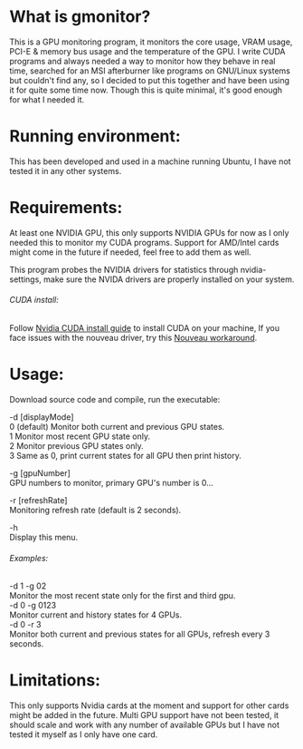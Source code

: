 # What is gmonitor?
This is a GPU monitoring program, it monitors the core usage, VRAM usage, PCI-E & memory bus usage and the temperature of the GPU.
I write CUDA programs and always needed a way to monitor how they behave in real time, searched for an MSI afterburner like programs on GNU/Linux systems but couldn't find any, so I decided to put this together and have been using it for quite some time now. Though this is quite minimal, it's 
good enough for what I needed it.


# Running environment: 
This has been developed and used in a machine running Ubuntu, I have not tested it in any other systems.

# Requirements:
At least one NVIDIA GPU, this only supports NVIDIA GPUs for now as I only needed this to monitor my CUDA programs. Support for AMD/Intel cards might come in the future if needed, feel free to add them as well.

This program probes the NVIDIA drivers for statistics through nvidia-settings, make sure the NVIDA drivers are properly installed on your system.

###### CUDA install:
Follow [Nvidia CUDA install guide](http://docs.nvidia.com/cuda/index.html) to install CUDA on your machine, If you face issues with the nouveau driver, try this [Nouveau workaround](http://askubuntu.com/questions/451221/ubuntu-14-04-install-nvidia-driver).

# Usage:
Download source code and compile, run the executable:

-d [displayMode]<br />
0 (default) Monitor both current and previous GPU states.<br />
1 Monitor most recent GPU state only.<br />
2 Monitor previous GPU states only.<br />
3 Same as 0, print current states for all GPU then print history.<br />

-g [gpuNumber]<br />
GPU numbers to monitor, primary GPU's number is 0...<br />

-r [refreshRate]<br />
Monitoring refresh rate (default is 2 seconds). <br />

-h<br />
Display this menu.<br />

###### Examples:
-d 1 -g 02<br />
Monitor the most recent state only for the first and third gpu.<br />
-d 0 -g 0123<br />
Monitor current and history states for 4 GPUs.<br />
-d 0 -r 3<br />
Monitor both current and previous states for all GPUs, refresh every 3 seconds.<br />

# Limitations:
This only supports Nvidia cards at the moment and support for other cards might be added in the future. Multi GPU support have not been tested, it should scale and work with any number of available GPUs but I have not tested it myself as I only have one card.

